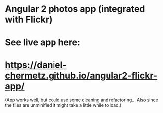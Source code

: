 # Angular 2 photos app (integrated with Flickr)

# See live app here:
# https://daniel-chermetz.github.io/angular2-flickr-app/

(App works well, but could use some cleaning and refactoring... Also since the files are unminified it might take a little while to load.)
